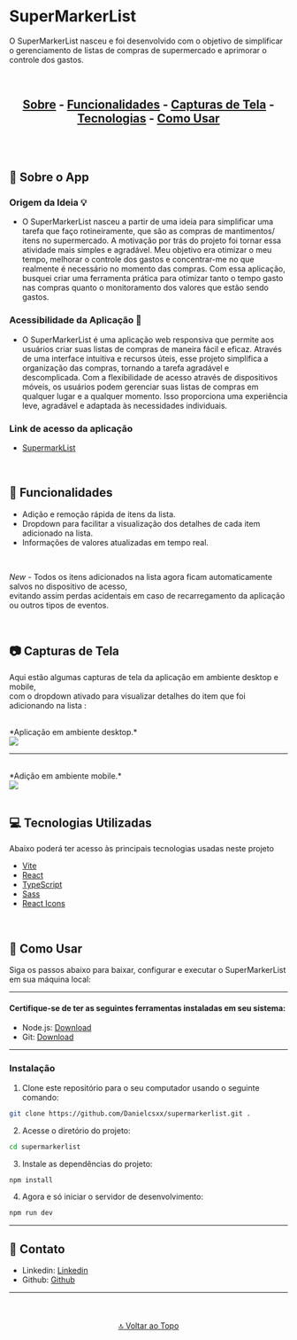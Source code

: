 # SuperMarkerList
O SuperMarkerList nasceu e foi desenvolvido com o objetivo de simplificar o gerenciamento de listas de compras de supermercado e aprimorar o controle dos gastos.

<br/>

<div style="text-align: center;">
  <h2>
    <a href="#-sobre-o-app">Sobre</a> -
    <a href="#-funcionalidades">Funcionalidades</a> -
    <a href="#-capturas-de-tela">Capturas de Tela</a> -
    <a href="#-tecnologias-utilizadas">Tecnologias</a> -
    <a href="#-como-usar">Como Usar</a>
  </h2>
</div>


<br/>
<br/>

## 🧠 Sobre o App

### Origem da Ideia 💡

- O SuperMarkerList nasceu a partir de uma ideia para simplificar uma tarefa que faço rotineiramente, que são as compras de mantimentos/ itens no supermercado. A motivação por trás do projeto foi tornar essa atividade mais simples e agradável. Meu objetivo era otimizar o meu tempo, melhorar o controle dos gastos e concentrar-me no que realmente é necessário no momento das compras. Com essa aplicação, busquei criar uma ferramenta prática para otimizar tanto o tempo gasto nas compras quanto o monitoramento dos valores que estão sendo gastos.

### Acessibilidade da Aplicação 🎯

- O SuperMarkerList é uma aplicação web responsiva que permite aos usuários criar suas listas de compras de maneira fácil e eficaz. Através de uma interface intuitiva e recursos úteis, esse projeto simplifica a organização das compras, tornando a tarefa agradável e descomplicada. Com a flexibilidade de acesso através de dispositivos móveis, os usuários podem gerenciar suas listas de compras em qualquer lugar e a qualquer momento. Isso proporciona uma experiência leve, agradável e adaptada às necessidades individuais.

### Link de acesso da aplicação
- [SupermarkList](https://supermarklist.netlify.app/)

<br/>

## 📌 Funcionalidades

- Adição e remoção rápida de itens da lista.
- Dropdown para facilitar a visualização dos detalhes de cada item adicionado na lista.
- Informações de valores atualizadas em tempo real.
  
<br/>

*_New_*  - Todos os itens adicionados na lista agora ficam automaticamente salvos no dispositivo de acesso, <br/>
          evitando assim perdas acidentais em caso de recarregamento da aplicação ou outros tipos de eventos. 

<br/>

## 📷 Capturas de Tela

Aqui estão algumas capturas de tela da aplicação em ambiente desktop e mobile, <br/>
com o dropdown ativado para visualizar detalhes do item que foi adicionando na lista :

<br/>
*Aplicação em ambiente desktop.*
<br/>

<div>
<img src="https://github.com/Danielcsxx/supermarkerlist/assets/89713333/39d80186-02e7-4682-960c-03ac0d193875" width:"50%">

</div>


---

<br/>
*Adição em ambiente mobile.*
<br/>

<div>
<img src="https://github.com/Danielcsxx/supermarkerlist/assets/89713333/d0584862-6fa6-403e-8a22-eec10b050791" width:"60%">
</div>

<br/>

## 💻 Tecnologias Utilizadas

Abaixo poderá ter acesso às principais tecnologias usadas neste projeto

- [Vite](https://vitejs.dev/)
- [React](https://reactjs.org/)
- [TypeScript](https://www.typescriptlang.org/)
- [Sass](https://sass-lang.com/)
- [React Icons](https://react-icons.github.io/react-icons/)

<br/>

## 📖 Como Usar

Siga os passos abaixo para baixar, configurar e executar o SuperMarkerList em sua máquina local:

---
#### Certifique-se de ter as seguintes ferramentas instaladas em seu sistema:
- Node.js: [Download](https://nodejs.org/)
- Git: [Download](https://git-scm.com/)
---

### Instalação

1. Clone este repositório para o seu computador usando o seguinte comando:

```bash
git clone https://github.com/Danielcsxx/supermarkerlist.git .
````

2. Acesse o diretório do projeto:
```bash
cd supermarkerlist
```

3. Instale as dependências do projeto:
```bash
npm install
``` 

4. Agora e só iniciar o servidor de desenvolvimento:
```bash
npm run dev
```

---

## 🚀 Contato 
- Linkedin: [Linkedin](https://www.linkedin.com/in/danielcsxx/)</br> 
- Github: [Github](https://github.com/Danielcsxx)

---

<br/>

<div style="text-align: center;">
  <a href="#supermarkerlist" style="display: inline-block; margin-top: 20px;">🔝 Voltar ao Topo</a>
</div>
